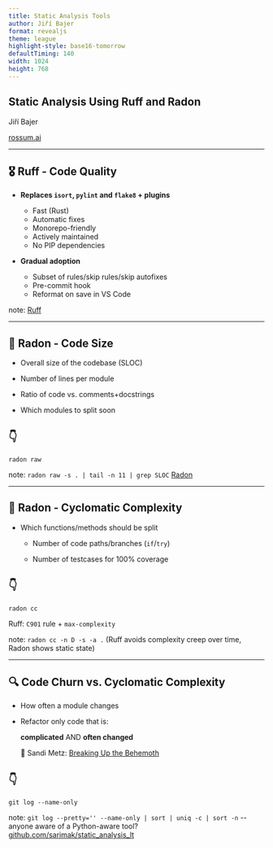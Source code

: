 ```yaml
---
title: Static Analysis Tools
author: Jiří Bajer
format: revealjs
theme: league
highlight-style: base16-tomorrow
defaultTiming: 140
width: 1024
height: 768
---
```


## Static Analysis Using Ruff and Radon

<!-- .slide: data-background-image="pyconcz23.svg" data-background-size=contain data-background-opacity=0.2 -->

Jiří Bajer

[rossum.ai](https://rossum.ai)

---

## 🎖️ Ruff - Code Quality

- **Replaces `isort`, `pylint` and `flake8` + plugins**
  - Fast (Rust)
  - Automatic fixes
  - Monorepo-friendly
  - Actively maintained
  - No PIP dependencies

- **Gradual adoption**
  - Subset of rules/skip rules/skip autofixes
  - Pre-commit hook
  - Reformat on save in VS Code

note: [Ruff](https://docs.astral.sh/ruff/rules/)

---

## 📐 Radon - Code Size

- Overall size of the codebase (SLOC)

- Number of lines per module

- Ratio of code vs. comments+docstrings

- Which modules to split soon

## 👇

`radon raw`

note: `radon raw -s . | tail -n 11 | grep SLOC`
[Radon](https://radon.readthedocs.io/en/latest/index.html)


---

## 🤯 Radon - Cyclomatic Complexity

- Which functions/methods should be split

  - Number of code paths/branches (`if`/`try`)

  - Number of testcases for 100% coverage

## 👇

`radon cc`

Ruff: `C901` rule + `max-complexity`

note: `radon cc -n D -s -a .` (Ruff avoids complexity creep over time, Radon shows static state)

---

## 🔍 Code Churn vs. Cyclomatic Complexity

- How often a module changes

- Refactor only code that is:

  **complicated** AND **often changed**

  📖 Sandi Metz: [Breaking Up the Behemoth](https://sandimetz.com/blog/2017/9/13/breaking-up-the-behemoth)

## 👇

`git log --name-only`

note: `git log --pretty='' --name-only | sort | uniq -c | sort -n` -- anyone aware of a Python-aware tool? [github.com/sarimak/static_analysis_lt](https://github.com/sarimak/static_analysis_lt)
